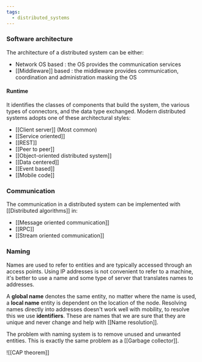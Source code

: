 ```yaml
---
tags:
  - distributed_systems
---
```

### Software architecture

The architecture of a distributed system can be either:
- Network OS based : the OS provides the communication services
- [[Middleware]] based : the middleware provides communication, coordination and administration masking the OS
#### Runtime

It identifies the classes of components that build the system, the various types of connectors, and the data type exchanged. Modern distributed systems adopts one of these architectural styles:
- [[Client server]] (Most common)
- [[Service oriented]]
- [[REST]]
- [[Peer to peer]]
- [[Object-oriented distributed system]]
- [[Data centered]]
- [[Event based]]
- [[Mobile code]]
### Communication

The communication in a distributed system can be implemented with [[Distributed algorithms]] in:
- [[Message oriented communication]]
- [[RPC]]
- [[Stream oriented communication]]
### Naming

Names are used to refer to entities and are typically accessed through an access points. Using IP addresses is not convenient to refer to a machine, it's better to use a name and some type of server that translates names to addresses. 

A **global name** denotes the same entity, no matter where the name is used, a **local name** entity is dependent on the location of the node. Resolving names directly into addresses doesn't work well with mobility, to resolve this we use **identifiers**. These are names that we are sure that they are unique and never change and help with [[Name resolution]].

The problem with naming system is to remove unused and unwanted entities. This is exactly the same problem as a [[Garbage collector]].

![[CAP theorem]]